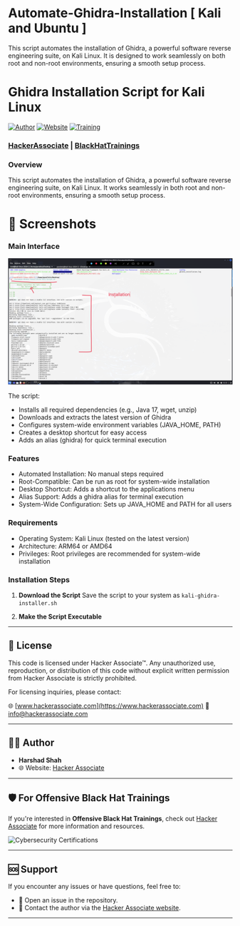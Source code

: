 # Automate-Ghidra-Installation [ Kali and Ubuntu ] 
This script automates the installation of Ghidra, a powerful software reverse engineering suite, on Kali Linux. It is designed to work seamlessly on both root and non-root environments, ensuring a smooth setup process.

<!DOCTYPE html>
<html>
<body>
<div class="markdown-body">

# Ghidra Installation Script for Kali Linux

[![Author](https://img.shields.io/badge/Author-Harshad%20Shah-blue.svg)](https://hackerassociate.com)
[![Website](https://img.shields.io/badge/Website-hackerassociate.com-green.svg)](https://hackerassociate.com)
[![Training](https://img.shields.io/badge/Training-blackhattrainings.com-red.svg)](https://blackhattrainings.com)

### [HackerAssociate](https://hackerassociate.com) | [BlackHatTrainings](https://blackhattrainings.com)

### Overview
This script automates the installation of Ghidra, a powerful software reverse engineering suite, on Kali Linux. It works seamlessly in both root and non-root environments, ensuring a smooth setup process.

# 📸 Screenshots

### Main Interface
![Main Interface](https://github.com/hackerassociate/Automate-Ghidra-Installation/blob/main/Kali-Setup-Ghidra.png)

The script:
- Installs all required dependencies (e.g., Java 17, wget, unzip)
- Downloads and extracts the latest version of Ghidra
- Configures system-wide environment variables (JAVA_HOME, PATH)
- Creates a desktop shortcut for easy access
- Adds an alias (ghidra) for quick terminal execution

### Features
- Automated Installation: No manual steps required
- Root-Compatible: Can be run as root for system-wide installation
- Desktop Shortcut: Adds a shortcut to the applications menu
- Alias Support: Adds a ghidra alias for terminal execution
- System-Wide Configuration: Sets up JAVA_HOME and PATH for all users

### Requirements
- Operating System: Kali Linux (tested on the latest version)
- Architecture: ARM64 or AMD64
- Privileges: Root privileges are recommended for system-wide installation

### Installation Steps

1. **Download the Script**
   Save the script to your system as `kali-ghidra-installer.sh`

2. **Make the Script Executable**


---

## 📜 License
This code is licensed under Hacker Associate™. Any unauthorized use, reproduction, or distribution of this code without explicit written permission from Hacker Associate is strictly prohibited. 

For licensing inquiries, please contact:

🌐 [www.hackerassociate.com](https://www.hackerassociate.com)
📧 info@hackerassociate.com

---

## 👨‍💻 Author

- **Harshad Shah**
- 🌐 Website: [Hacker Associate](https://www.hackerassociate.com)
  
---

## 🛡️ For Offensive Black Hat Trainings

If you're interested in **Offensive Black Hat Trainings**, check out [Hacker Associate](https://www.hackerassociate.com) for more information and resources.

![Cybersecurity Certifications](https://github.com/hackerassociate/json-analyzer-for-pentester/blob/main/certification.png)

---

## 🆘 Support

If you encounter any issues or have questions, feel free to:
- 🐛 Open an issue in the repository.
- 📧 Contact the author via the [Hacker Associate website](https://www.hackerassociate.com).

---

